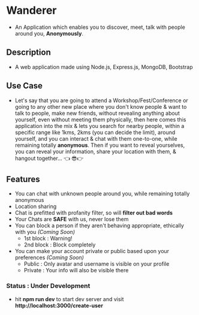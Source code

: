 # Wanderer
* An Application which enables you to discover, meet, talk with people around you, **Anonymously**.

## Description
* A web application made using Node.js, Express.js, MongoDB, Bootstrap

## Use Case
* Let's say that you are going to attend a Workshop/Fest/Conference or going to any other new place where you don't know people & want to talk to people, make new friends, without revealing anything about yourself, even without meeting them physically, then here comes this application into the mix & lets you search for nearby people, within a specific range like 1kms, 2kms (you can decide the limit), around yourself, and you can interact & chat with them one-to-one, while remaining totally **anonymous**. Then if you want to reveal yourselves, you can reveal your information, share your location with them, & hangout together... 👈 😎👉

## Features
* You can chat with unknown people around you, while remaining totally anonymous
* Location sharing
* Chat is prefitted with profanity filter, so will **filter out bad words**
* Your Chats are **SAFE** with us, never lose them
* You can block a person if they aren't behaving appropriate, ethically with you *(Coming Soon)*
    * 1st block : Warning!
    * 2nd block : Block completely
* You can make your account private or public based upon your preferences *(Coming Soon)*
    * Public : Only avatar and username is visible on your profile
    * Private : Your info will also be visible there

### Status : Under Development
* hit **npm run dev** to start dev server and visit **http://localhost:3000/create-user**
